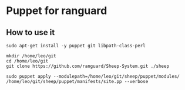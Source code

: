 Puppet for ranguard
===================

How to use it
-------------

    sudo apt-get install -y puppet git libpath-class-perl
    
    mkdir /home/leo/git
    cd /home/leo/git
    git clone https://github.com/ranguard/Sheep-System.git ./sheep
    
    sudo puppet apply --modulepath=/home/leo/git/sheep/puppet/modules/ /home/leo/git/sheep/puppet/manifests/site.pp --verbose
    
